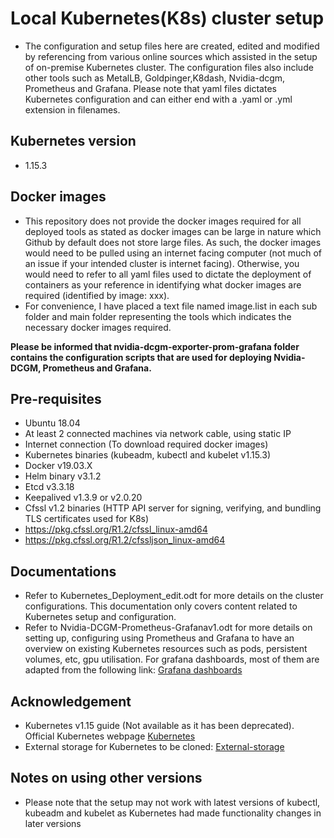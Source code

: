 # Local Kubernetes(K8s) cluster setup 
- The configuration and setup files here are created, edited and modified by referencing from various online sources which assisted in the setup of on-premise Kubernetes cluster. The configuration files also include other tools such as MetalLB, Goldpinger,K8dash, Nvidia-dcgm, Prometheus and Grafana. Please note that yaml files dictates Kubernetes configuration and can either end with a .yaml or .yml extension in filenames.

## Kubernetes version
- 1.15.3

## Docker images 
- This repository does not provide the docker images required for all deployed tools as stated as docker images can be large in nature which Github by default does not store large files. As such, the docker images would need to be pulled using an internet facing computer (not much of an issue if your intended cluster is internet facing). Otherwise, you would need to refer to all yaml files used to dictate the deployment of containers as your reference in identifying what docker images are required (identified by image: xxx). 
- For convenience, I have placed a text file named image.list in each sub folder and main folder representing the tools which indicates the necessary docker images required.

**Please be informed that nvidia-dcgm-exporter-prom-grafana folder contains the configuration scripts that are used for deploying Nvidia-DCGM, Prometheus and Grafana.**

## Pre-requisites
- Ubuntu 18.04
- At least 2 connected machines via network cable, using static IP
- Internet connection (To download required docker images)
- Kubernetes binaries (kubeadm, kubectl and kubelet v1.15.3)
- Docker v19.03.X
- Helm binary v3.1.2
- Etcd v3.3.18
- Keepalived v1.3.9 or v2.0.20
- Cfssl v1.2 binaries (HTTP API server for signing, verifying, and bundling TLS certificates used for K8s)
 - https://pkg.cfssl.org/R1.2/cfssl_linux-amd64
 - https://pkg.cfssl.org/R1.2/cfssljson_linux-amd64

## Documentations
- Refer to Kubernetes_Deployment_edit.odt for more details on the cluster configurations. This documentation only covers content related to Kubernetes setup and configuration.
- Refer to Nvidia-DCGM-Prometheus-Grafanav1.odt for more details on setting up, configuring using Prometheus and Grafana to have an overview on existing Kubernetes resources such as pods, persistent volumes, etc, gpu utilisation. For grafana dashboards, most of them are adapted from the following link: [Grafana dashboards](https://grafana.com/grafana/dashboards)

## Acknowledgement
- Kubernetes v1.15 guide (Not available as it has been deprecated). Official Kubernetes webpage [Kubernetes](https://kubernetes.io/)
- External storage for Kubernetes to be cloned: [External-storage](https://github.com/kubernetes-incubator/external-storage.git)

## Notes on using other versions
- Please note that the setup may not work with latest versions of kubectl, kubeadm and kubelet as Kubernetes had made functionality changes in later versions

